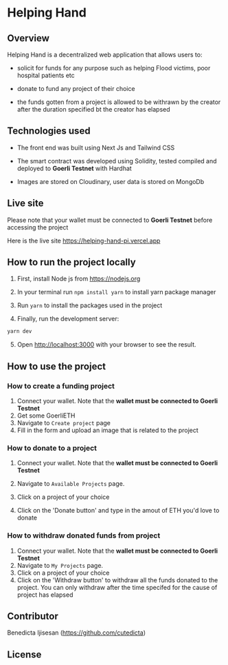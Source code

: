 # Helping Hand

## Overview

Helping Hand is a decentralized web application that allows users to:

- solicit for funds for any purpose such as helping Flood victims, poor hospital patients etc

- donate to fund any project of their choice

- the funds gotten from a project is allowed to be withrawn by the creator after the duration specified bt the creator has elapsed

## Technologies used

- The front end was built using Next Js and Tailwind CSS

- The smart contract was developed using Solidity, tested compiled and deployed to **Goerli Testnet** with Hardhat

- Images are stored on Cloudinary, user data is stored on MongoDb

## Live site

Please note that your wallet must be connected to **Goerli Testnet** before accessing the project

Here is the live site https://helping-hand-pi.vercel.app

## How to run the project locally

1. First, install Node js from https://nodejs.org

2. In your terminal run `npm install yarn` to install yarn package manager

3. Run `yarn` to install the packages used in the project

4. Finally, run the development server:

```bash
yarn dev
```

5. Open [http://localhost:3000](http://localhost:3000) with your browser to see the result.

## How to use the project

### How to create a funding project

1. Connect your wallet. Note that the **wallet must be connected to Goerli Testnet**
2. Get some GoerliETH
3. Navigate to `Create project` page
4. Fill in the form and upload an image that is related to the project

### How to donate to a project

1. Connect your wallet. Note that the **wallet must be connected to Goerli Testnet**

2. Navigate to `Available Projects` page.

3. Click on a project of your choice

4. Click on the 'Donate button' and type in the amout of ETH you'd love to donate

### How to withdraw donated funds from project

1. Connect your wallet. Note that the **wallet must be connected to Goerli Testnet**
2. Navigate to `My Projects` page.
3. Click on a project of your choice
4. Click on the 'Withdraw button' to withdraw all the funds donated to the project. You can only withdraw after the time specifed for the cause of project has elapsed

## Contributor

Benedicta Ijisesan (https://github.com/cutedicta)

## License
